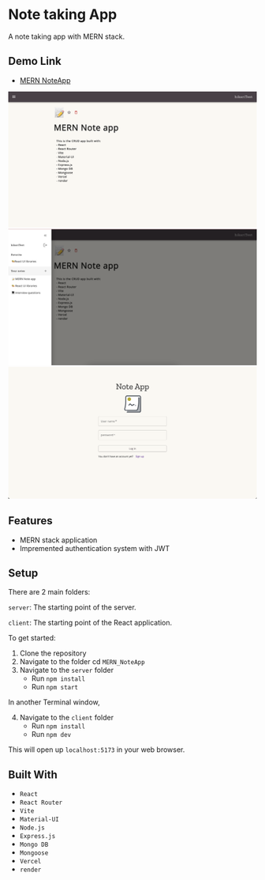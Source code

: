 # Note taking App

A note taking app with MERN stack.

## Demo Link

- [MERN NoteApp]("https://mern-note-app-client.vercel.app/")

![The home image](/homepage.png)
![The login image](/slidepage.png)
![The slidebar image](/login.png)



## Features

- MERN stack application
- Impremented authentication system with JWT

## Setup

There are 2 main folders:

`server`: The starting point of the server.

`client`: The starting point of the React application.

To get started:

1. Clone the repository
2. Navigate to the folder cd `MERN_NoteApp`
3. Navigate to the `server` folder
   - Run `npm install`
   - Run `npm start`

In another Terminal window,

4. Navigate to the `client` folder
   - Run `npm install`
   - Run `npm dev`

This will open up `localhost:5173` in your web browser.

## Built With

- `React`
- `React Router`
- `Vite`
- `Material-UI`
- `Node.js`
- `Express.js`
- `Mongo DB`
- `Mongoose`
- `Vercel`
- `render`


